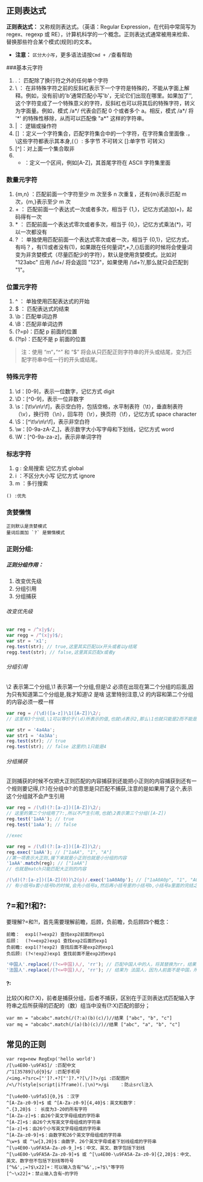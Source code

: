 ## 正则表达式

**正则表达式：** 又称规则表达式。（英语：Regular Expression，在代码中常简写为 regex、regexp 或 RE），计算机科学的一个概念。正则表达式通常被用来检索、替换那些符合某个模式(规则)的文本。

-   **注意：** `区分大小写`，更多语法请按`Cmd + /`查看帮助

###基本元字符

1.  .： 匹配除了换行符之外的任何单个字符
2.  \ ： 在非特殊字符之前的反斜杠表示下一个字符是特殊的，不能从字面上解释。例如，没有前\的'b'通常匹配小写'b'，无论它们出现在哪里。如果加了'\',这个字符变成了一个特殊意义的字符，反斜杠也可以将其后的特殊字符，转义为字面量。例如，模式 /a*/ 代表会匹配 0 个或者多个 a。相反，模式 /a\*/ 将 '*' 的特殊性移除，从而可以匹配像 "a\*" 这样的字符串。
3.  | ： 逻辑或操作符
4.  [] ：定义一个字符集合，匹配字符集合中的一个字符，在字符集合里面像 .，\这些字符都表示其本身,(（）: 多字节 不可转义 []:单字节 可转义)
5.  [^]：对上面一个集合取非
6.  -   ：定义一个区间，例如[A-Z]，其首尾字符在 ASCII 字符集里面

### 数量元字符

1.  {m,n} ：匹配前面一个字符至少 m 次至多 n 次重复，还有{m}表示匹配 m 次，{m,}表示至少 m 次
2.  \+ ： 匹配前面一个表达式一次或者多次，相当于 {1,}，记忆方式追加(+)，起码得有一次
3.  \* ： 匹配前面一个表达式零次或者多次，相当于 {0,}，记忆方式乘法(\*)，可以一次都没有
4.  ? ： 单独使用匹配前面一个表达式零次或者一次，相当于 {0,1}，记忆方式，有吗？，有(1)或者没有(1)，如果跟在任何量词\*,+,?,{}后面的时候将会使量词变为非贪婪模式（尽量匹配少的字符），默认是使用贪婪模式。比如对 "123abc" 应用 /\d+/ 将会返回 "123"，如果使用 /\d+?/,那么就只会匹配到 "1"。

### 位置元字符

1.  ^ ： 单独使用匹配表达式的开始
2.  \$ ： 匹配表达式的结束
3.  \b：匹配单词边界
4.  \B：匹配非单词边界
5.  (?=p)：匹配 p 前面的位置
6.  (?!p)：匹配不是 p 前面的位置

> 注：使用 “m“，”^” 和 “$” 将会从只匹配正则字符串的开头或结尾，变为匹配字符串中任一行的开头或结尾。

### 特殊元字符

1.  \d：[0-9]，表示一位数字，记忆方式 digit
2.  \D：[^0-9]，表示一位非数字
3.  \s：[\t\v\n\r\f]，表示空白符，包括空格，水平制表符（\t），垂直制表符（\v），换行符（\n），回车符（\r），换页符（\f），记忆方式 space character
4.  \S：[^\t\v\n\r\f]，表示非空白符
5.  \w：[0-9a-zA-Z_]，表示数字大小写字母和下划线，记忆方式 word
6.  \W：[^0-9a-za-z]，表示非单词字符

### 标志字符

1.  g : 全局搜索 记忆方式 global
2.  i ：不区分大小写 记忆方式 ignore
3.  m ：多行搜索

```code
() :优先
```

### 贪婪懒惰

    正则默认是贪婪模式
    量词后面加 `?` 是懒惰模式

### 正则分组:

##### 正则分组作用：

1.  改变优先级
2.  分组引用
3.  分组捕获

###### 改变优先级

```javascript
var reg = /^x|y$/;
var regg = /^(x|y)$/;
var str = 'x1';
reg.test(str); // true,这里其实匹配以x开头或者以y结尾
regg.test(str); // false,这里其实匹配x或者y
```

###### 分组引用

\2 表示第二个分组,\1 表示第一个分组,但是\2 必须在出现在第二个分组的后面,因为只有知道第二个分组是,我才知道\2 是啥
这里特别注意,\2 的内容和第二个分组的内容必须一模一样

```javascript
var reg = /(\d)([a-z])\1([A-Z])\2/;
// 这里有3个分组,\1可以等价于(\d)所表示的值,也就\d表示2,那么\1也就只能是2而不能是3

var str = '4a4Aa';
var str1 = '4a3Aa';
reg.test(str); // true
reg.test(str); // false 这里的\1只能是4
```

###### 分组捕获

正则捕获的时候不仅把大正则匹配的内容捕获到还能把小正则的内容捕获到还有一个规则要记得,(?:)在分组中?:的意思是只匹配不捕获,注意的是如果用了这个,表示这个分组就不会产生引用

```javascript
var reg = /(\d)(?:[a-z])([A-Z])\2/;
// 这里的第二个分组用了?:,所以不产生引用,也就\2表示第三个分组([A-Z])
reg.test('1aAA'); // true
reg.test('1aAa'); // false

//exec

var reg = /(\d)(?:[a-z])([A-Z])\2/;
reg.exec('1aAA'); // ["1aAA", "1", "A"]
//第一项表示大正则,接下来就是小正则也就是小分组的内容
'1aAA'.match(reg); // ["1aAA"]
// 也就是match只能匹配大正则的内容

/(\d)(?:[a-z])([A-Z](0))\2(p)/.exec('1aA0A0p'); // ["1aA0A0p", "1", "A0", "0", "p"]
// 有小括号a套小括号b的时候,会先小括号a,然后再小括号里的小括号b,小括号a里面的完结之后才到下一个分组
```

## ?=和?!和?:

要理解?=和?!，首先需要理解前瞻，后顾，负前瞻，负后顾四个概念：

```code
前瞻：  exp1(?=exp2) 查找exp2前面的exp1
后顾：  (?<=exp2)exp1 查找exp2后面的exp1
负前瞻: exp1(?!exp2) 查找后面不是exp2的exp1
负后顾: (?<!exp2)exp1 查找前面不是exp2的exp1
```

```javascript
'中国人'.replace(/(?<=中国)人/, 'rr'); // 匹配中国人中的人，将其替换为rr，结果为 中国rr
'法国人'.replace(/(?<=中国)人/, 'rr'); // 结果为 法国人，因为人前面不是中国，所以无法匹配到
```

#### ?:

比较(X)和(?:X)，前者是捕获分组，后者不捕获，区别在于正则表达式匹配输入字符串之后所获得的匹配的（数）组当中没有(?:X)匹配的部分；

```code
var mn = "abcabc".match(/(?:a)(b)(c)/)//结果 ["abc", "b", "c"]
var mq = "abcabc".match(/(a)(b)(c)/)//结果 ["abc", "a", "b", "c"]
```

## 常见的正则

```code
var reg=new RegExp('hello world')
/[\u4E00-\u9FA5]/ :匹配中文
/^1[35789]\d{9}$/ :匹配手机号
/<img.+?src=["']?.+?["']?.*?[\/]?>/gi :匹配图片
/<\/?(style|script|i?frame)(.|\n)*>/gi    ：防止srcl注入

^[\u4e00-\u9fa5]{0,}$ ：汉字
^[A-Za-z0-9]+$ 或 ^[A-Za-z0-9]{4,40}$：英文和数字：
^.{3,20}$ ： 长度为3-20的所有字符
^[A-Za-z]+$：由26个英文字母组成的字符串
^[A-Z]+$：由26个大写英文字母组成的字符串
^[a-z]+$：由26个小写英文字母组成的字符串
^[A-Za-z0-9]+$：由数字和26个英文字母组成的字符串
^\w+$ 或 ^\w{3,20}$：由数字、26个英文字母或者下划线组成的字符串
^[\u4E00-\u9FA5A-Za-z0-9_]+$：中文、英文、数字包括下划线
^[\u4E00-\u9FA5A-Za-z0-9]+$ 或 ^[\u4E00-\u9FA5A-Za-z0-9]{2,20}$：中文、英文、数字但不包括下划线等符号
[^%&',;=?$\x22]+：可以输入含有^%&',;=?$\"等字符
[^~\x22]+：禁止输入含有~的字符
```




